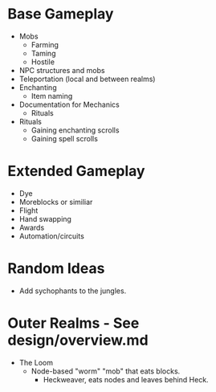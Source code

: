# Base Gameplay
* Mobs
	* Farming
	* Taming
	* Hostile
* NPC structures and mobs
* Teleportation (local and between realms)
* Enchanting
	* Item naming
* Documentation for Mechanics
	* Rituals
* Rituals
	* Gaining enchanting scrolls
	* Gaining spell scrolls

# Extended Gameplay
* Dye
* Moreblocks or similiar
* Flight
* Hand swapping
* Awards
* Automation/circuits

# Random Ideas
* Add sychophants to the jungles.

# Outer Realms - See design/overview.md
* The Loom
	* Node-based "worm" "mob" that eats blocks.
		* Heckweaver, eats nodes and leaves behind Heck.

